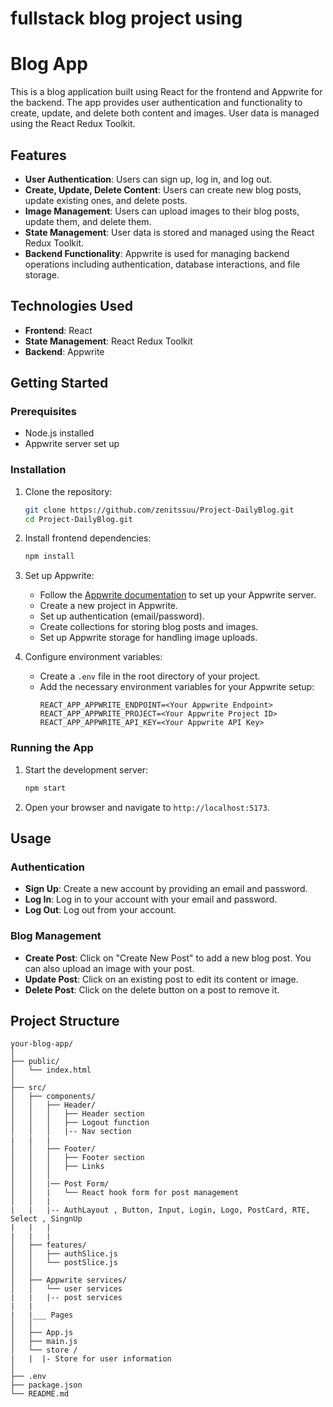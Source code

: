 # fullstack blog project using 
# Blog App

This is a blog application built using React for the frontend and Appwrite for the backend. The app provides user authentication and functionality to create, update, and delete both content and images. User data is managed using the React Redux Toolkit.

## Features

- **User Authentication**: Users can sign up, log in, and log out.
- **Create, Update, Delete Content**: Users can create new blog posts, update existing ones, and delete posts.
- **Image Management**: Users can upload images to their blog posts, update them, and delete them.
- **State Management**: User data is stored and managed using the React Redux Toolkit.
- **Backend Functionality**: Appwrite is used for managing backend operations including authentication, database interactions, and file storage.

## Technologies Used

- **Frontend**: React
- **State Management**: React Redux Toolkit
- **Backend**: Appwrite

## Getting Started

### Prerequisites

- Node.js installed
- Appwrite server set up

### Installation

1. Clone the repository:
    ```sh
    git clone https://github.com/zenitssuu/Project-DailyBlog.git
    cd Project-DailyBlog.git
    ```

2. Install frontend dependencies:
    ```sh
    npm install
    ```

3. Set up Appwrite:
    - Follow the [Appwrite documentation](https://appwrite.io/docs) to set up your Appwrite server.
    - Create a new project in Appwrite.
    - Set up authentication (email/password).
    - Create collections for storing blog posts and images.
    - Set up Appwrite storage for handling image uploads.

4. Configure environment variables:
    - Create a `.env` file in the root directory of your project.
    - Add the necessary environment variables for your Appwrite setup:
        ```
        REACT_APP_APPWRITE_ENDPOINT=<Your Appwrite Endpoint>
        REACT_APP_APPWRITE_PROJECT=<Your Appwrite Project ID>
        REACT_APP_APPWRITE_API_KEY=<Your Appwrite API Key>
        ```

### Running the App

1. Start the development server:
    ```sh
    npm start
    ```

2. Open your browser and navigate to `http://localhost:5173`.

## Usage

### Authentication

- **Sign Up**: Create a new account by providing an email and password.
- **Log In**: Log in to your account with your email and password.
- **Log Out**: Log out from your account.

### Blog Management

- **Create Post**: Click on "Create New Post" to add a new blog post. You can also upload an image with your post.
- **Update Post**: Click on an existing post to edit its content or image.
- **Delete Post**: Click on the delete button on a post to remove it.


## Project Structure

```plaintext
your-blog-app/
│
├── public/
│   └── index.html
│
├── src/
│   ├── components/
│   │   ├── Header/
│   │   │   ├── Header section
│   │   │   ├── Logout function
│   │   │   |-- Nav section  
|   |   |
│   │   ├── Footer/
│   │   │   ├── Footer section
│   │   │   ├── Links 
│   │   │   
│   │   |── Post Form/
│   │   |   └── React hook form for post management
│   │   |
|   |   |-- AuthLayout , Button, Input, Login, Logo, PostCard, RTE, Select , SingnUp
|   |   |
|   |   |
│   ├── features/
│   │   ├── authSlice.js
│   │   └── postSlice.js
│   │
│   ├── Appwrite services/
│   │   └── user services
|   |   |-- post services 
|   |
|   |___ Pages
│   │ 
│   ├── App.js
│   ├── main.js
│   └── store /
|   |  |- Store for user information
│
├── .env
├── package.json
└── README.md